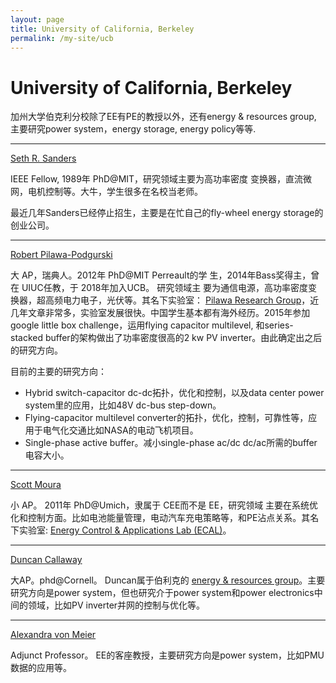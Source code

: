```yaml
---
layout: page
title: University of California, Berkeley 
permalink: /my-site/ucb
---
```

# University of California, Berkeley 

加州大学伯克利分校除了EE有PE的教授以外，还有energy & resources group, 主要研究power system，energy storage, energy policy等等.

---

[Seth R. Sanders](https://www2.eecs.berkeley.edu/Faculty/Homepages/sanders.html)

IEEE Fellow, 1989年 PhD@MIT，研究领域主要为高功率密度
变换器，直流微网，电机控制等。大牛，学生很多在名校当老师。

最近几年Sanders已经停止招生，主要是在忙自己的fly-wheel energy storage的创业公司。

---

[Robert Pilawa-Podgurski](https://www2.eecs.berkeley.edu/Faculty/Homepages/pilawa.html)

大 AP，瑞典人。2012年 PhD@MIT Perreault的学
生，2014年Bass奖得主，曾在 UIUC任教，于 2018年加入UCB。 研究领域主
要为通信电源，高功率密度变换器，超高频电力电子，光伏等。其名下实验室：
[Pilawa Research Group](https://pilawa.ece.illinois.edu/)，近几年文章非常多，实验室发展很快。中国学生基本都有海外经历。2015年参加google little box challenge，运用flying capacitor multilevel, 和series-stacked buffer的架构做出了功率密度很高的2 kw PV inverter。由此确定出之后的研究方向。

目前的主要的研究方向：
* Hybrid switch-capacitor dc-dc拓扑，优化和控制，以及data center power system里的应用，比如48V dc-bus step-down。
* Flying-capacitor multilevel converter的拓扑，优化，控制，可靠性等，应用于电气化交通比如NASA的电动飞机项目。
* Single-phase active buffer。减小single-phase ac/dc dc/ac所需的buffer电容大小。

---

[Scott Moura](https://ce.berkeley.edu/people/faculty/moura)

小 AP。 2011年 PhD@Umich，隶属于 CEE而不是 EE，研究领域
主要在系统优化和控制方面。比如电池能量管理，电动汽车充电策略等，和PE沾点关系。其名下实验室: [Energy Control & Applications Lab (ECAL)](https://ecal.berkeley.edu/index.html)。

---

[Duncan Callaway](https://erg.berkeley.edu/people/callaway-duncan/)

大AP。phd@Cornell。 Duncan属于伯利克的 [energy & resources group](https://erg.berkeley.edu/)。主要研究方向是power system，但也研究介于power system和power electronics中间的领域，比如PV inverter并网的控制与优化等。

---

[Alexandra von Meier](https://www2.eecs.berkeley.edu/Faculty/Homepages/vonmeier.html)

Adjunct Professor。 EE的客座教授，主要研究方向是power system，比如PMU数据的应用等。



